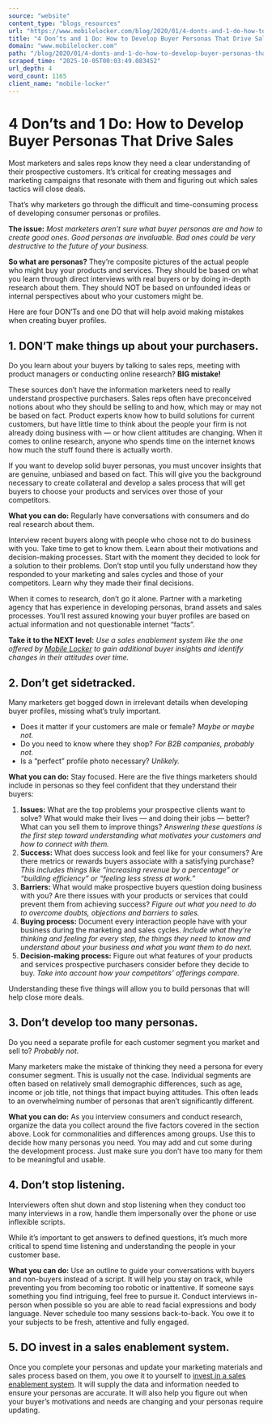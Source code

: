 ```yaml
---
source: "website"
content_type: "blogs_resources"
url: "https://www.mobilelocker.com/blog/2020/01/4-donts-and-1-do-how-to-develop-buyer-personas-that-drive-sales/"
title: "4 Don’ts and 1 Do: How to Develop Buyer Personas That Drive Sales"
domain: "www.mobilelocker.com"
path: "/blog/2020/01/4-donts-and-1-do-how-to-develop-buyer-personas-that-drive-sales/"
scraped_time: "2025-10-05T00:03:49.083452"
url_depth: 4
word_count: 1165
client_name: "mobile-locker"
---
```


# 4 Don’ts and 1 Do: How to Develop Buyer Personas That Drive Sales

Most marketers and sales reps know they need a clear understanding of their prospective customers. It’s critical for creating messages and marketing campaigns that resonate with them and figuring out which sales tactics will close deals.  

That’s why marketers go through the difficult and time-consuming process of developing consumer personas or profiles.

**The issue:** _Most marketers aren’t sure what buyer personas are and how to create good ones. Good personas are invaluable. Bad ones could be very destructive to the future of your business._

**So what are personas?** They’re composite pictures of the actual people who might buy your products and services. They should be based on what you learn through direct interviews with real buyers or by doing in-depth research about them. They should NOT be based on unfounded ideas or internal perspectives about who your customers might be.

Here are four DON’Ts and one DO that will help avoid making mistakes when creating buyer profiles.

## 1. **DON’T** make things up about your purchasers.

Do you learn about your buyers by talking to sales reps, meeting with product managers or conducting online research? **BIG mistake!**

These sources don’t have the information marketers need to really understand prospective purchasers. Sales reps often have preconceived notions about who they should be selling to and how, which may or may not be based on fact. Product experts know how to build solutions for current customers, but have little time to think about the people your firm is not already doing business with — or how client attitudes are changing. When it comes to online research, anyone who spends time on the internet knows how much the stuff found there is actually worth.  

If you want to develop solid buyer personas, you must uncover insights that are genuine, unbiased and based on fact. This will give you the background necessary to create collateral and develop a sales process that will get buyers to choose your products and services over those of your competitors.

**What you can do:** Regularly have conversations with consumers and do real research about them.  

Interview recent buyers along with people who chose not to do business with you. Take time to get to know them. Learn about their motivations and decision-making processes. Start with the moment they decided to look for a solution to their problems. Don’t stop until you fully understand how they responded to your marketing and sales cycles and those of your competitors. Learn why they made their final decisions.

When it comes to research, don’t go it alone. Partner with a marketing agency that has experience in developing personas, brand assets and sales processes. You’ll rest assured knowing your buyer profiles are based on actual information and not questionable internet “facts”.

**Take it to the NEXT level:** _Use a sales enablement system like the one offered by_ [_Mobile Locker_](https://www.mobilelocker.com/roles/sales/) _to gain additional buyer insights and identify changes in their attitudes over time._

## 2. **Don’t** get sidetracked.

Many marketers get bogged down in irrelevant details when developing buyer profiles, missing what’s truly important.  

*   Does it matter if your customers are male or female? _Maybe or maybe not._  
*   Do you need to know where they shop? _For B2B companies, probably not._  
*   Is a “perfect” profile photo necessary? _Unlikely._

**What you can do:** Stay focused. Here are the five things marketers should include in personas so they feel confident that they understand their buyers:

1.  **Issues:** What are the top problems your prospective clients want to solve? What would make their lives — and doing their jobs — better? What can you sell them to improve things? _Answering these questions is the first step toward understanding what motivates your customers and how to connect with them._
2.  **Success:** What does success look and feel like for your consumers? Are there metrics or rewards buyers associate with a satisfying purchase? _This includes things like “increasing revenue by a percentage” or “building efficiency” or “feeling less stress at work.”_  
3.  **Barriers:** What would make prospective buyers question doing business with you? Are there issues with your products or services that could prevent them from achieving success? _Figure out what you need to do to overcome doubts, objections and barriers to sales._
4.  **Buying process:** Document every interaction people have with your business during the marketing and sales cycles. _Include what they’re thinking and feeling for every step, the things they need to know and understand about your business and what you want them to do next._
5.  **Decision-making process:** Figure out what features of your products and services prospective purchasers consider before they decide to buy. _Take into account how your competitors’ offerings compare._

Understanding these five things will allow you to build personas that will help close more deals.  

## 3. **Don’t** develop too many personas.

Do you need a separate profile for each customer segment you market and sell to? _Probably not._  

Many marketers make the mistake of thinking they need a persona for every consumer segment. This is usually not the case. Individual segments are often based on relatively small demographic differences, such as age, income or job title, not things that impact buying attitudes. This often leads to an overwhelming number of personas that aren’t significantly different.

**What you can do:** As you interview consumers and conduct research, organize the data you collect around the five factors covered in the section above. Look for commonalities and differences among groups. Use this to decide how many personas you need. You may add and cut some during the development process. Just make sure you don’t have too many for them to be meaningful and usable.

## 4. Don’t stop listening.

Interviewers often shut down and stop listening when they conduct too many interviews in a row, handle them impersonally over the phone or use inflexible scripts.

While it’s important to get answers to defined questions, it’s much more critical to spend time listening and understanding the people in your customer base.

**What you can do:** Use an outline to guide your conversations with buyers and non-buyers instead of a script. It will help you stay on track, while preventing you from becoming too robotic or inattentive. If someone says something you find intriguing, feel free to pursue it. Conduct interviews in-person when possible so you are able to read facial expressions and body language. Never schedule too many sessions back-to-back. You owe it to your subjects to be fresh, attentive and fully engaged.

## 5. **DO** invest in a sales enablement system.

Once you complete your personas and update your marketing materials and sales process based on them, you owe it to yourself to [invest in a sales enablement system](https://www.mobilelocker.com). It will supply the data and information needed to ensure your personas are accurate. It will also help you figure out when your buyer’s motivations and needs are changing and your personas require updating.